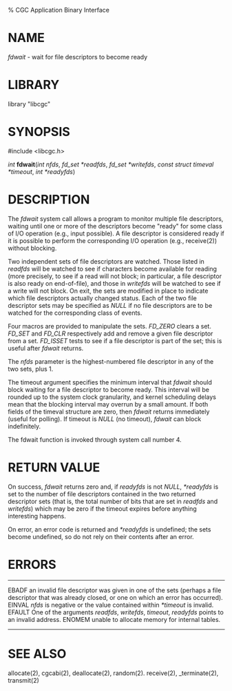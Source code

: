 % CGC Application Binary Interface

# NAME
*fdwait* - wait for file descriptors to become ready

# LIBRARY
library "libcgc"

# SYNOPSIS
\#include \<libcgc.h\>

_int_ **fdwait**(_int nfds_, _fd_set *readfds_, _fd_set *writefds_, _const struct timeval *timeout_, _int *readyfds_)

# DESCRIPTION
The *fdwait* system call allows a program to monitor multiple file descriptors,
waiting until one or more of the descriptors become "ready" for some class of
I/O operation (e.g., input possible). A file descriptor is considered ready if
it is possible to perform the corresponding I/O operation (e.g., receive(2))
without blocking.

Two independent sets of file descriptors are watched. Those listed in
*readfds* will be watched to see if characters become available for reading
(more precisely, to see if a read will not block; in particular, a file
descriptor is also ready on end-of-file), and those in *writefds* will be
watched to see if a write will not block.  On exit, the sets are modified
in place to indicate which file descriptors actually changed status.
Each of the two file descriptor sets may be specified as
*NULL* if no file descriptors are to be watched for the corresponding class
of events.

Four macros are provided to manipulate the sets. *FD_ZERO* clears a set.
*FD_SET* and *FD_CLR* respectively add and remove a given file descriptor
from a set. *FD_ISSET* tests to see if a file descriptor is part of the set;
this is useful after *fdwait* returns.

The *nfds* parameter is the highest-numbered file descriptor in any of the
two sets, plus 1.

The timeout argument specifies the minimum interval that *fdwait* should
block waiting for a file descriptor to become ready. This interval will be
rounded up to the system clock granularity, and kernel scheduling delays
mean that the blocking interval may overrun by a small amount.
If both fields of the timeval structure are zero, then *fdwait* returns
immediately (useful for polling). If timeout is *NULL* (no timeout),
*fdwait* can block indefinitely.

The fdwait function is invoked through system call number 4.

# RETURN VALUE
On success, *fdwait* returns zero and, if *readyfds* is not *NULL*,
*\*readyfds* is set to the number of file descriptors contained in the two
returned descriptor sets (that is, the total number of bits that are set in
*readfds* and *writefds*) which may be zero if the timeout expires before
anything interesting happens.

On error, an error code is returned and *\*readyfds* is undefined;
the sets become undefined, so do not rely on their contents after an error.

# ERRORS

------ --------------------------------------------------------------
EBADF  an invalid file descriptor was given in one of the sets (perhaps a file descriptor that was already closed, or one on which an error has occurred).
EINVAL *nfds* is negative or the value contained within *\*timeout* is invalid.
EFAULT One of the arguments *readfds*, *writefds*, *timeout*, *readyfds* points to an invalid address.
ENOMEM unable to allocate memory for internal tables.
------ --------------------------------------------------------------

# SEE ALSO
allocate(2),
cgcabi(2),
deallocate(2),
random(2).
receive(2),
_terminate(2),
transmit(2)
